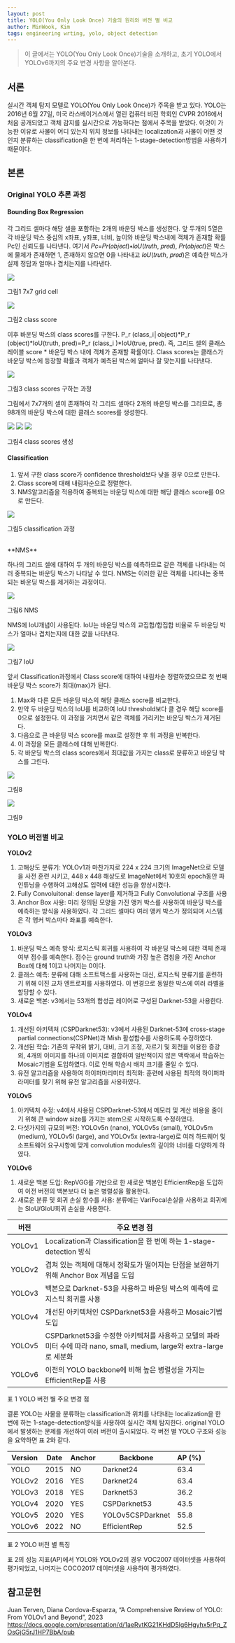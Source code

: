 ```yaml
---
layout: post
title: YOLO(You Only Look Once) 기술의 원리와 버전 별 비교
author: MinWook, Kim
tags: engineering wrting, yolo, object detection
---
```


> 이 글에서는 YOLO(You Only Look Once)기술을 소개하고, 초기 YOLO에서 YOLOv6까지의 주요 변경 사항을 알아본다.

## 서론
실시간 객체 탐지 모델로 YOLO(You Only Look Once)가 주목을 받고 있다. YOLO는 2016년 6월 27일, 미국 라스베이거스에서 열린 컴퓨터 비전 학회인 CVPR 2016에서 처음 공개되었고 객체 감지를 실시간으로 가능하다는 점에서 주목을 받았다. 이것이 가능한 이유로 사물이 어디 있는지 위치 정보를 나타내는 localization과 사물이 어떤 것인지 분류하는 classification을 한 번에 처리하는 1-stage-detection방법을 사용하기 때문이다. 

## 본론
### Original YOLO 추론 과정
#### Bounding Box Regression 
각 그리드 셀마다 해당 셀을 포함하는 2개의 바운딩 박스를 생성한다. 앞 두개의 5열은 각 바운딩 박스 중심의 x좌표, y좌표, 너비, 높이와 바운딩 박스내에 객체가 존재할 확률Pc인 신뢰도를 나타낸다. 여기서 𝑃𝑐=𝑃𝑟(𝑜𝑏𝑗𝑒𝑐𝑡)∗𝐼𝑜𝑈(𝑡𝑟𝑢𝑡ℎ, 𝑝𝑟𝑒𝑑), 𝑃𝑟(𝑜𝑏𝑗𝑒𝑐𝑡)은 박스에 물체가 존재하면 1, 존재하지 않으면 0을 나타내고 𝐼𝑜𝑈(𝑡𝑟𝑢𝑡ℎ, 𝑝𝑟𝑒𝑑)은 예측한 박스가 실제 정답과 얼마나 겹치는지를 나타낸다.

![]({{site.baseurl}}/images/20231005/img1.png)

그림1 7x7 grid cell 

![]({{site.baseurl}}/images/20231005/img2.png)

그림2 class score

이후 바운딩 박스의 class scores를 구한다. P_r (class_i│object)*P_r (object)*IoU(truth, pred)=P_r (class_i )*IoU(true, pred). 즉, 그리드 셀의 클래스 레이블 score * 바운딩 박스 내에 객체가 존재할 확률이다. Class scores는 클래스가 바운딩 박스에 등장할 확률과 객체가 예측된 박스에 얼마나 잘 맞는지를 나타낸다.

![]({{site.baseurl}}/images/20231005/img3.png)

그림3 class scores 구하는 과정

그림에서 7x7개의 셀이 존재하여 각 그리드 셀마다 2개의 바운딩 박스를 그리므로, 총 98개의 바운딩 박스에 대한 클래스 scores를 생성한다.

![]({{site.baseurl}}/images/20231005/img4.png)
![]({{site.baseurl}}/images/20231005/img5.png) ![]({{site.baseurl}}/images/20231005/img6.png)

그림4 class scores 생성

#### Classification
1. 앞서 구한 class score가 confidence threshold보다 낮을 경우 0으로 만든다. 
2. Class score에 대해 내림차순으로 정렬한다.
3. NMS알고리즘을 적용하여 중복되는 바운딩 박스에 대한 해당 클래스 score를 0으로 만든다.

![]({{site.baseurl}}/images/20231005/img7.png)

그림5 classification 과정

<br>
**NMS**

하나의 그리드 셀에 대하여 두 개의 바운딩 박스를 예측하므로 같은 객체를 나타내는 여러 중복되는 바운딩 박스가 나타날 수 있다. NMS는 이러한 같은 객체를 나타내는 중복되는 바운딩 박스를 제거하는 과정이다.

![]({{site.baseurl}}/images/20231005/img8.png)

그림6 NMS

NMS에 IoU개념이 사용된다. IoU는 바운딩 박스의 교집합/합집합 비율로 두 바운딩 박스가 얼마나 겹치는지에 대한 값을 나타낸다.

![]({{site.baseurl}}/images/20231005/img9.png)

그림7 IoU

앞서 Classification과정에서 Class score에 대하여 내림차순 정렬하였으므로 첫 번째 바운딩 박스 score가 최대(max)가 된다. 
1.	Max와 다른 모든 바운딩 박스의 해당 클래스 socre를 비교한다.
2.	만약 두 바운딩 박스의 IoU를 비교하여 IoU threshold보다 클 경우 해당 score를 0으로 설정한다. 이 과정을 거치면서 같은 객체를 가리키는 바운딩 박스가 제거된다.
3.	다음으로 큰 바운딩 박스 score를 max로 설정한 후 위 과정을 반복한다.
4.	이 과정을 모든 클래스에 대해 반복한다.
5.	각 바운딩 박스의 class scores에서 최대값을 가지는 class로 분류하고 바운딩 박스를 그린다. 

![]({{site.baseurl}}/images/20231005/img10.png)

그림8

![]({{site.baseurl}}/images/20231005/img11.png)

그림9

### YOLO 버전별 비교
**YOLOv2**
1. 고해상도 분류기: YOLOv1과 마찬가지로 224 x 224 크기의 ImageNet으로 모델을 사전 훈련 시키고, 448 x 448 해상도로 ImageNet에서 10호의 epoch동안 파인튜닝을 수행하여 고해상도 입력에 대한 성능을 향상시켰다.
2. Fully Convoluitonal: dense layer를 제거하고 Fully Convolutional 구조를 사용
3. Anchor Box 사용: 미리 정의된 모양을 가진 앵커 박스를 사용하여 바운딩 박스를 예측하는 방식을 사용하였다. 각 그리드 셀마다 여러 앵커 박스가 정의되며 시스템은 각 앵커 박스마다 좌표를 예측한다. 


**YOLOv3**
1. 바운딩 박스 예측 방식: 로지스틱 회귀를 사용하여 각 바운딩 박스에 대한 객체 존재 여부 점수를 예측한다. 점수는 ground truth와 가장 높은 겹침을 가진 Anchor Box에 대해 1이고 나머지는 0이다. 
2. 클래스 예측: 분류에 대해 소프트맥스를 사용하는 대신, 로지스틱 분류기를 훈련하기 위해 이진 교차 엔트로피를 사용하였다. 이 변경으로 동일한 박스에 여러 라벨을 할당할 수 있다.
3. 새로운 백본: v3에서는 53개의 합성곱 레이어로 구성된 Darknet-53을 사용한다.

**YOLOv4**
1. 개선된 아키텍처 (CSPDarknet53): v3에서 사용된 Darknet-53에 cross-stage partial connections(CSPNet)과 Mish 활성함수를 사용하도록 수정하였다. 
2. 개선된 학습: 기존의 무작위 밝기, 대비, 크기 조정, 자르기 및 회전을 이용한 증강 외, 4개의 이미지를 하나의 이미지로 결합하여 일반적이지 않은 맥락에서 학습하는 Mosaic기법을 도입하였다. 이로 인해 학습시 배치 크기를 줄일 수 있다.
3. 유전 알고리즘을 사용하여 하이퍼마리미터 최적화: 훈련에 사용된 최적의 하이퍼파라미터를 찾기 위해 유전 알고리즘을 사용하였다.

**YOLOv5**
1. 아키텍처 수정: v4에서 사용된 CSPDarknet-53에서 메모리 및 계산 비용을 줄이기 위해 큰 window size를 가지는 stem으로 시작하도록 수정하였다.
2. 다섯가지의 규모의 버전: YOLOv5n (nano), YOLOv5s (small), YOLOv5m (medium), YOLOv5l (large), and YOLOv5x (extra-large)로 여러 하드웨어 및 소프트웨어 요구사항에 맞게 convolution modules의 깊이와 너비를 다양하게 하였다.

**YOLOv6**
1. 새로운 백본 도입: RepVGG를 기반으로 한 새로운 백본인 EfficientRep을 도입하여 이전 버전의 백본보다 더 높은 병렬성을 활용한다. 
2. 새로운 분류 및 회귀 손실 함수를 사용: 분류에는 VariFocal손실을 사용하고 회귀에는 SloU/GloU회귀 손실을 사용한다.

| 버전     | 주요 변경 점                                                                                  |
| ------ | ---------------------------------------------------------------------------------------- |
| YOLOv1 | Localization과 Classification을 한 번에 하는 1-stage-detection 방식                               |
| YOLOv2 | 겹쳐 있는 객체에 대해서 정확도가 떨어지는 단점을 보완하기 위해 Anchor Box 개념을 도입                                    |
| YOLOv3 | 백본으로 Darknet-53을 사용하고 바운딩 박스의 예측에 로지스틱 회귀를 사용                                            |
| YOLOv4 | 개선된 아키텍처인 CSPDarknet53을 사용하고 Mosaic기법 도입                                                 |
| YOLOv5 | CSPDarknet53을 수정한 아키텍처를 사용하고 모델의 파라미터 수에 따라 nano, small, medium, large와 extra-large로 세분화 |
| YOLOv6 | 이전의 YOLO backbone에 비해 높은 병렬성을 가지는 EfficientRep를 사용                                       |
표 1 YOLO 버전 별 주요 변경 점

결론
YOLO는 사물을 분류하는 classification과 위치를 나타내는 localization을 한 번에 하는 1-stage-detection방식을 사용하여 실시간 객체 탐지한다.
original YOLO에서 발생하는 문제를 개선하여 여러 버전이 출시되었다. 각 버전 별 YOLO 구조와 성능을 요약하면 표 2와 같다.

| **Version** | **Date** | **Anchor** | **Backbone**     | **AP (%)** |
| ----------- | -------- | ---------- | ---------------- | ---------- |
| YOLO        | 2015     | NO         | Darknet24        | 63.4       |
| YOLOv2      | 2016     | YES        | Darknet24        | 63.4       |
| YOLOv3      | 2018     | YES        | Darknet53        | 36.2       |
| YOLOv4      | 2020     | YES        | CSPDarknet53     | 43.5       |
| YOLOv5      | 2020     | YES        | YOLOv5CSPDarknet | 55.8       |
| YOLOv6      | 2022     | NO         | EfficientRep     | 52.5       |
표 2 YOLO 버전 별 특징

표 2의 성능 지표(AP)에서 YOLO와 YOLOv2의 경우 VOC2007 데이터셋을 사용하여 평가되었고, 나머지는 COCO2017 데이터셋을 사용하여 평가하였다.

## 참고문헌
Juan Terven, Diana Cordova-Esparza, “A Comprehensive Review of YOLO: From YOLOv1 and Beyond”, 2023
https://docs.google.com/presentation/d/1aeRvtKG21KHdD5lg6Hgyhx5rPq_ZOsGjG5rJ1HP7BbA/pub
